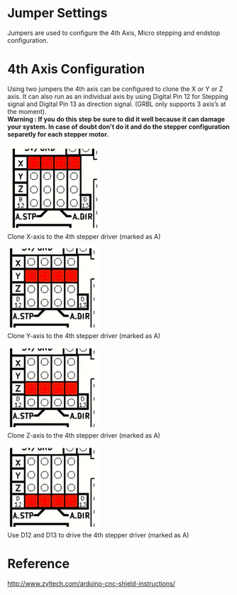 # Jumper Settings
Jumpers are used to configure the 4th Axis, Micro stepping and endstop configuration.

# 4th Axis Configuration
Using two jumpers the 4th axis can be configured to clone the X or Y or Z axis. It can also run as an individual axis by using Digital Pin 12 for Stepping signal and Digital Pin 13 as direction signal. (GRBL only supports 3 axis’s at the moment).  
__Warning : If you do this step be sure to did it well because it can damage your system. In case of doubt don't do it and do the stepper configuration separetly for each stepper motor.__  

![X](https://github.com/ghostlof/GRBL-motor/blob/master/Images/clone%20X.PNG)  
Clone X-axis to the 4th stepper driver (marked as A)  

![Y](https://github.com/ghostlof/GRBL-motor/blob/master/Images/clone%20Y.PNG)  
Clone Y-axis to the 4th stepper driver (marked as A)  

![Z](https://github.com/ghostlof/GRBL-motor/blob/master/Images/clone%20Z.PNG)  
Clone Z-axis to the 4th stepper driver (marked as A)  

![A](https://github.com/ghostlof/GRBL-motor/blob/master/Images/clone%204.PNG)  
Use D12 and D13 to drive the 4th stepper driver (marked as A)  

# Reference
http://www.zyltech.com/arduino-cnc-shield-instructions/
